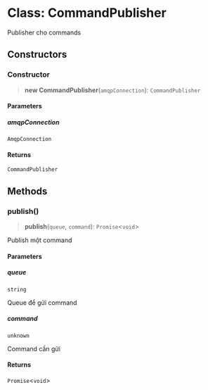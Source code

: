 # Class: CommandPublisher

Publisher cho commands

## Constructors

<a id="constructor"></a>

### Constructor

> **new CommandPublisher**(`amqpConnection`): `CommandPublisher`

#### Parameters

##### amqpConnection

`AmqpConnection`

#### Returns

`CommandPublisher`

## Methods

<a id="publish"></a>

### publish()

> **publish**(`queue`, `command`): `Promise`\<`void`\>

Publish một command

#### Parameters

##### queue

`string`

Queue để gửi command

##### command

`unknown`

Command cần gửi

#### Returns

`Promise`\<`void`\>
